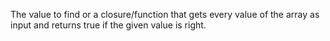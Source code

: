 The value to find or a closure/function that gets every value of the array as input and returns true if the given value is right.
